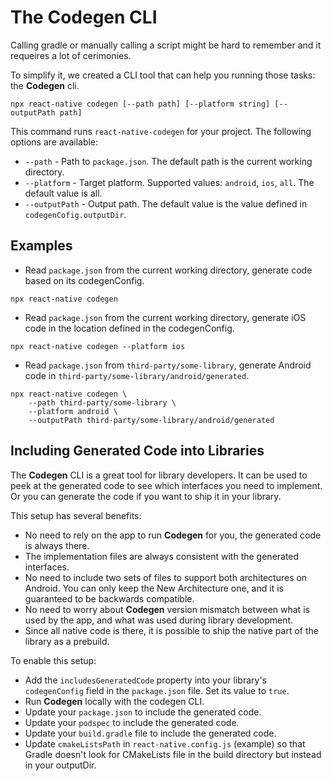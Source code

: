 # The Codegen CLI

Calling gradle or manually calling a script might be hard to remember and it requeires a lot of cerimonies.

To simplify it, we created a CLI tool that can help you running those tasks: the **Codegen** cli.

```shell
npx react-native codegen [--path path] [--platform string] [--outputPath path]
```

This command runs `react-native-codegen` for your project. The following options are available:

- `--path` - Path to `package.json`. The default path is the current working directory.
- `--platform` - Target platform. Supported values: `android`, `ios`, `all`. The default value is all.
- `--outputPath` - Output path. The default value is the value defined in `codegenCofig.outputDir`.

## Examples

- Read `package.json` from the current working directory, generate code based on its codegenConfig.

```shell
npx react-native codegen
```

- Read `package.json` from the current working directory, generate iOS code in the location defined in the codegenConfig.

```shell
npx react-native codegen --platform ios
```

- Read `package.json` from `third-party/some-library`, generate Android code in `third-party/some-library/android/generated`.

```shell
npx react-native codegen \
    --path third-party/some-library \
    --platform android \
    --outputPath third-party/some-library/android/generated
```

## Including Generated Code into Libraries

The **Codegen** CLI is a great tool for library developers. It can be used to peek at the generated code to see which interfaces you need to implement. Or you can generate the code if you want to ship it in your library.

This setup has several benefits:

- No need to rely on the app to run **Codegen** for you, the generated code is always there.
- The implementation files are always consistent with the generated interfaces.
- No need to include two sets of files to support both architectures on Android. You can only keep the New Architecture one, and it is guaranteed to be backwards compatible.
- No need to worry about **Codegen** version mismatch between what is used by the app, and what was used during library development.
- Since all native code is there, it is possible to ship the native part of the library as a prebuild.

To enable this setup:

- Add the `includesGeneratedCode` property into your library's `codegenConfig` field in the `package.json` file. Set its value to `true`.
- Run **Codegen** locally with the codegen CLI.
- Update your `package.json` to include the generated code.
- Update your `podspec` to include the generated code.
- Update your `build.gradle` file to include the generated code.
- Update `cmakeListsPath` in `react-native.config.js` (example) so that Gradle doesn't look for CMakeLists file in the build directory but instead in your outputDir.
